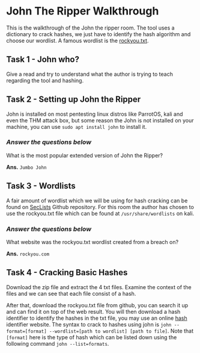 # John The Ripper Walkthrough

This is the walkthrough of the John the ripper room. The tool uses a dictionary to crack hashes, we just have to identify the hash algorithm and choose our wordlist. A famous wordlist is the [rockyou.txt](https://github.com/brannondorsey/naive-hashcat/releases/download/data/rockyou.txt).

## Task 1 - John who?

Give a read and try to understand what the author is trying to teach regarding the tool and hashing.

## Task 2 - Setting up John the Ripper

John is installed on most pentesting linux distros like ParrotOS, kali and even the THM attack box, but some reason the John is not installed on your machine, you can use `sudo apt install john` to install it.

### *Answer the questions below*
What is the most popular extended version of John the Ripper?

**Ans.** `Jumbo John`

## Task 3 - Wordlists

A fair amount of wordlist which we will be using for hash cracking can be found on [SecLists](https://github.com/danielmiessler/SecLists) Github repository. For this room the author has chosen to use the rockyou.txt file which can be found at `/usr/share/wordlists` on kali.

### *Answer the questions below*
What website was the rockyou.txt wordlist created from a breach on?

**Ans.** `rockyou.com`

## Task 4 - Cracking Basic Hashes

Download the zip file and extract the 4 txt files. Examine the context of the files and we can see that each file consist of a hash.

After that, download the rockyou.txt file from github, you can search it up and can find it on top of the web result.
You will then download a hash identifier to identify the hashes in the txt file, you may use an online [hash](https://hashes.com/en/tools/hash_identifier) identifier website. The syntax to crack to hashes using john is `john --format=[format] --wordlist=[path to wordlist] [path to file]`. Note that `[format]` here is the type of hash which can be listed down using the following command `john --list=formats`.


